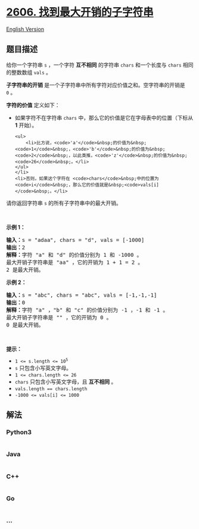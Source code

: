 # [2606. 找到最大开销的子字符串](https://leetcode.cn/problems/find-the-substring-with-maximum-cost)

[English Version](/solution/2600-2699/2606.Find%20the%20Substring%20With%20Maximum%20Cost/README_EN.md)

## 题目描述

<!-- 这里写题目描述 -->

<p>给你一个字符串&nbsp;<code>s</code>&nbsp;，一个字符&nbsp;<strong>互不相同</strong>&nbsp;的字符串&nbsp;<code>chars</code>&nbsp;和一个长度与 <code>chars</code>&nbsp;相同的整数数组&nbsp;<code>vals</code>&nbsp;。</p>

<p><strong>子字符串的开销</strong>&nbsp;是一个子字符串中所有字符对应价值之和。空字符串的开销是 <code>0</code>&nbsp;。</p>

<p><strong>字符的价值</strong>&nbsp;定义如下：</p>

<ul>
	<li>如果字符不在字符串&nbsp;<code>chars</code>&nbsp;中，那么它的价值是它在字母表中的位置（下标从 <strong>1</strong>&nbsp;开始）。

	<ul>
		<li>比方说，<code>'a'</code>&nbsp;的价值为&nbsp;<code>1</code>&nbsp;，<code>'b'</code>&nbsp;的价值为&nbsp;<code>2</code>&nbsp;，以此类推，<code>'z'</code>&nbsp;的价值为&nbsp;<code>26</code>&nbsp;。</li>
	</ul>
	</li>
	<li>否则，如果这个字符在 <code>chars</code>&nbsp;中的位置为 <code>i</code>&nbsp;，那么它的价值就是&nbsp;<code>vals[i]</code>&nbsp;。</li>
</ul>

<p>请你返回字符串 <code>s</code>&nbsp;的所有子字符串中的最大开销。</p>

<p>&nbsp;</p>

<p><strong>示例 1：</strong></p>

<pre><b>输入：</b>s = "adaa", chars = "d", vals = [-1000]
<b>输出：</b>2
<b>解释：</b>字符 "a" 和 "d" 的价值分别为 1 和 -1000 。
最大开销子字符串是 "aa" ，它的开销为 1 + 1 = 2 。
2 是最大开销。
</pre>

<p><strong>示例 2：</strong></p>

<pre><b>输入：</b>s = "abc", chars = "abc", vals = [-1,-1,-1]
<b>输出：</b>0
<b>解释：</b>字符 "a" ，"b" 和 "c" 的价值分别为 -1 ，-1 和 -1 。
最大开销子字符串是 "" ，它的开销为 0 。
0 是最大开销。
</pre>

<p>&nbsp;</p>

<p><strong>提示：</strong></p>

<ul>
	<li><code>1 &lt;= s.length &lt;= 10<sup>5</sup></code></li>
	<li><code>s</code>&nbsp;只包含小写英文字母。</li>
	<li><code>1 &lt;= chars.length &lt;= 26</code></li>
	<li><code>chars</code>&nbsp;只包含小写英文字母，且 <strong>互不相同</strong>&nbsp;。</li>
	<li><code>vals.length == chars.length</code></li>
	<li><code>-1000 &lt;= vals[i] &lt;= 1000</code></li>
</ul>


## 解法

<!-- 这里可写通用的实现逻辑 -->

<!-- tabs:start -->

### **Python3**

<!-- 这里可写当前语言的特殊实现逻辑 -->

```python

```

### **Java**

<!-- 这里可写当前语言的特殊实现逻辑 -->

```java

```

### **C++**

```cpp

```

### **Go**

```go

```

### **...**

```

```

<!-- tabs:end -->